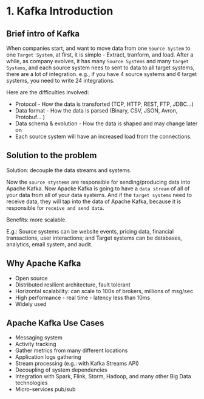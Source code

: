 # 1. Kafka Introduction

## Brief intro of Kafka
When companies start, and want to move data from one `Source System` to one `Target System`, at first, it is simple - Extract, tranform, and load. After a while, as company evolves, it has many `Source Systems` and many `target Systems`, and each source system nees to sent to data to all target systems, there are a lot of integration. e.g., if you have 4 source systems and 6 target systems, you need to write 24 integrations. 

Here are the difficulties involved:
- Protocol - How the data is transforted (TCP, HTTP, REST, FTP, JDBC...)
- Data format - How the data is parsed (Binary, CSV, JSON, Avron, Protobuf... )
- Data schema & evolution - How the data is shaped and may change later on
- Each source system will have an increased load from the connections.

## Solution to the problem
Solution: decouple the data streams and systems. 

Now the `source stystems` are responsible for sending/producing data into Apache Kafka. Now Apacke Kafka is going to have a `data stream` of all of your data from all of your data systems. And if the `target systems` need to receive data, they will tap into the data of Apache Kafka, because it is responsible for `receive and send data`. 

Benefits: more scalable. 

E.g.: Source systems can be website events, pricing data, financial transactions, user interactions; and Target systems can be databases, analytics, email system, and audit. 

##  Why Apache Kafka
- Open source
- Distributed resilient architecture, fault tolerant
- Horizontal scalability: can scale to 100s of brokers, millions of msg/sec
- High performance - real time - latency less than 10ms
- Widely used 

## Apache Kafka Use Cases
- Messaging system
- Activity tracking
- Gather metrics from many different locations
- Application logs gathering
- Stream processing (e.g.: with Kafka Streams API)
- Decoupling of system dependencies
- Integration with Spark, Flink, Storm, Hadoop, and many other Big Data technologies
- Micro-services pub/sub



















